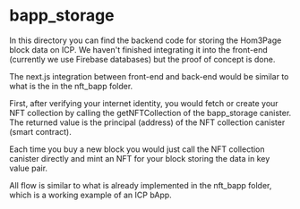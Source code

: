 # bapp_storage

In this directory you can find the backend code for storing the Hom3Page block data on ICP.
We haven't finished integrating it into the front-end (currently we use Firebase databases) but the proof of concept is done.

The next.js integration between front-end and back-end would be similar to what is the in the nft_bapp folder.

First, after verifying your internet identity, you would fetch or create your NFT collection by calling the getNFTCollection of the bapp_storage canister.
The returned value is the principal (address) of the NFT collection canister (smart contract).

Each time you buy a new block you would just call the NFT collection canister directly and mint an NFT for your block storing the data in key value pair.

All flow is similar to what is already implemented in the nft_bapp folder, which is a working example of an ICP bApp.
